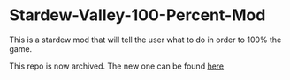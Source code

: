 # Stardew-Valley-100-Percent-Mod
This is a stardew mod that will tell the user what to do in order to 100% the game.


This repo is now archived. The new one can be found [here](https://github.com/BlckHawker/Perfectionist-Interactive-Guide) 
